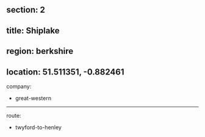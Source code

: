 section: 2
----
title: Shiplake
----
region: berkshire
----
location: 51.511351, -0.882461
----
company:
- great-western
----
route:
- twyford-to-henley
